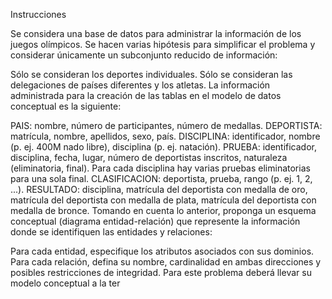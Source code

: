 Instrucciones

Se considera una base de datos para administrar la información de los juegos olímpicos. Se hacen varias hipótesis para simplificar el problema y considerar únicamente un subconjunto reducido de información:

Sólo se consideran los deportes individuales.
Sólo se consideran las delegaciones de países diferentes y los atletas.
La información administrada para la creación de las tablas en el modelo de datos conceptual es la siguiente:

PAIS: nombre, número de participantes, número de medallas.
DEPORTISTA: matrícula, nombre, apellidos, sexo, país.
DISCIPLINA: identificador, nombre (p. ej. 400M nado libre), disciplina (p. ej. natación).
PRUEBA: identificador, disciplina, fecha, lugar, número de deportistas inscritos, naturaleza (eliminatoria, final). Para cada disciplina hay varias pruebas eliminatorias para una sola final.
CLASIFICACION: deportista, prueba, rango (p. ej. 1, 2, ...).
RESULTADO: disciplina, matrícula del deportista con medalla de oro, matrícula del deportista con medalla de plata, matrícula del deportista con medalla de bronce.
Tomando en cuenta lo anterior, proponga un esquema conceptual (diagrama entidad-relación) que represente la información donde se identifiquen las entidades y relaciones:

Para cada entidad, especifique los atributos asociados con sus dominios.
Para cada relación, defina su nombre, cardinalidad en ambas direcciones y posibles restricciones de integridad.
Para este problema deberá llevar su modelo conceptual a la ter